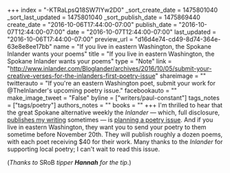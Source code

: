 +++
index = "-KTRaLpsQ18SW7IYw2D0"
_sort_create_date = 1475801040
_sort_last_updated = 1475801040
_sort_publish_date = 1475869440
create_date = "2016-10-06T17:44:00-07:00"
publish_date = "2016-10-07T12:44:00-07:00"
date = "2016-10-07T12:44:00-07:00"
last_updated = "2016-10-06T17:44:00-07:00"
preview_url = "d16d4e74-cd49-8d74-364e-63e8e8ee17bb"
name = "If you live in eastern Washington, the Spokane Inlander wants your poems"
title = "If you live in eastern Washington, the Spokane Inlander wants your poems"
type = "Note"
link = "http://www.inlander.com/Bloglander/archives/2016/10/05/submit-your-creative-verses-for-the-inlanders-first-poetry-issue"
shareimage = ""
twitterauto = "If you're an eastern Washington poet, submit your work for @TheInlander's upcoming poetry issue."
facebookauto = ""
make_image_tweet = "False"
byline = ["writers/paul-constant"]
tags_notes = ["tags/poetry"]
authors_notes = ""
books = ""
+++
I'm thrilled to hear that the great Spokane alternative weekly the *Inlander* — which, full disclosure, [publishes my writing](http://www.inlander.com/spokane/ArticleArchives?author=2523577) sometimes — is [planning a poetry issue](http://www.inlander.com/Bloglander/archives/2016/10/05/submit-your-creative-verses-for-the-inlanders-first-poetry-issue). And if you live in eastern Washington, they want you to send your poetry to them sometime before November 20th. They will publish roughly a dozen poems, with each poet receiving $40 for their work. Many thanks to the *Inlander* for supporting local poetry; I can't wait to read this issue.

(*Thanks to* SRoB *tipper **Hannah** for the tip*.)
